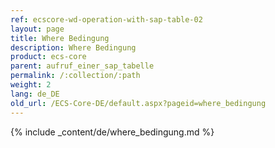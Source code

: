 ```yaml
---
ref: ecscore-wd-operation-with-sap-table-02
layout: page
title: Where Bedingung
description: Where Bedingung
product: ecs-core
parent: aufruf_einer_sap_tabelle
permalink: /:collection/:path
weight: 2
lang: de_DE
old_url: /ECS-Core-DE/default.aspx?pageid=where_bedingung
---
```


{% include _content/de/where_bedingung.md %}